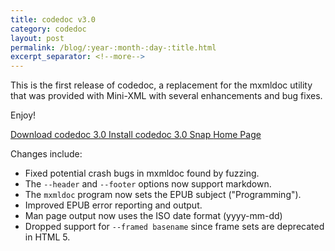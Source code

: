 ```yaml
---
title: codedoc v3.0
category: codedoc
layout: post
permalink: /blog/:year-:month-:day-:title.html
excerpt_separator: <!--more-->
---
```


This is the first release of codedoc, a replacement for the mxmldoc utility that
was provided with Mini-XML with several enhancements and bug fixes.

Enjoy!

<a class="btn btn-primary" href="https://github.com/michaelrsweet/codedoc/releases/tag/v3.0">Download codedoc 3.0 <span class="glyphicon glyphicon-download-alt" aria-hidden="true"></span></a>
<a class="btn btn-default" href="https://snapcraft.io/codedoc">Install codedoc 3.0 Snap <span class="glyphicon glyphicon-download-alt" aria-hidden="true"></span></a>
<a class="btn btn-default" href="/codedoc/index.html">Home Page <span class="glyphicon glyphicon-home" aria-hidden="true"></span></a>

<!--more-->

Changes include:

- Fixed potential crash bugs in mxmldoc found by fuzzing.
- The `--header` and `--footer` options now support markdown.
- The `mxmldoc` program now sets the EPUB subject ("Programming").
- Improved EPUB error reporting and output.
- Man page output now uses the ISO date format (yyyy-mm-dd)
- Dropped support for `--framed basename` since frame sets are deprecated in
  HTML 5.
